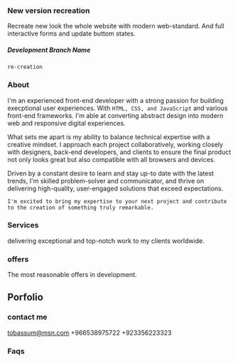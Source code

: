 ### New version recreation

Recreate new look the whole website with modern web-standard. And full interactive forms and update buttom states.

##### Development Branch Name

`re-creation` 

### About

I'm an experienced front-end developer with a strong passion for building execptional user experiences. With `HTML, CSS, and JavaScript` and various front-end frameworks. I'm able at converting abstract design into modern web and responsive digital experiences.

What sets me apart is my ability to balance technical expertise with a creative mindset. I approach each project collaboratively, working closely with designers, back-end developers, and clients to ensure the final product not only looks great but also compatible with all browsers and devices.

Driven by a constant desire to learn and stay up-to date with the latest trends, I'm skilled problem-solver and communicator, and thrive on delivering high-quality, user-engaged solutions that exceed expectations. 

`I'm excited to bring my expertise to your next project and contribute to the creation of something truly remarkable.`


### Services 

delivering exceptional and top-notch work to my clients worldwide.



### offers
The most reasonable offers in development.

## Porfolio

### contact me
tobassum@msn.com
+966538975722
+923356223323

### Faqs
